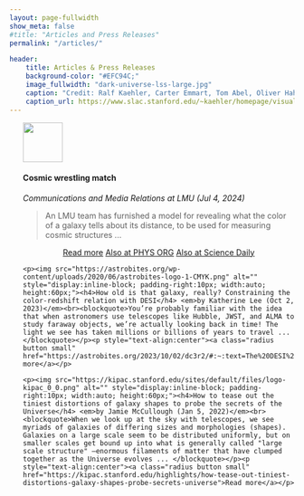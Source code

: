 ```yaml
---
layout: page-fullwidth
show_meta: false
#title: "Articles and Press Releases"
permalink: "/articles/"

header:
    title: Articles & Press Releases
    background-color: "#EFC94C;"
    image_fullwidth: "dark-universe-lss-large.jpg"
    caption: "Credit: Ralf Kaehler, Carter Emmart, Tom Abel, Oliver Hahn"
    caption_url: https://www.slac.stanford.edu/~kaehler/homepage/visualizations/images/
---
```

<ul>
    <p><img src="https://cms-cdn.lmu.de/assets/img/Logo_LMU.svg" alt="" style="display:inline-block; padding-right:10px; width:auto; height:70px;"><h4>Cosmic wrestling match</h4> <em>Communications and Media Relations at LMU (Jul 4, 2024)</em><br><blockquote>An LMU team has furnished a model for revealing what the color of a galaxy tells about its distance, to be used for measuring cosmic structures ... </blockquote></p><p style="text-align:center"><a class="radius button small" href="https://www.lmu.de/en/newsroom/news-overview/news/cosmic-wrestling-match.html">Read more</a> <a class="radius button small" href="https://phys.org/news/2024-07-cosmic-reveals-galaxy-distance.html">Also at PHYS ORG</a> <a class="radius button small" href="https://www.sciencedaily.com/releases/2024/07/240715135346.htm">Also at Science Daily</a></p>
    
    <p><img src="https://astrobites.org/wp-content/uploads/2020/06/astrobites-logo-1-CMYK.png" alt="" style="display:inline-block; padding-right:10px; width:auto; height:60px;"><h4>How old is that galaxy, really? Constraining the color-redshift relation with DESI</h4> <em>by Katherine Lee (Oct 2, 2023)</em><br><blockquote>You’re probably familiar with the idea that when astronomers use telescopes like Hubble, JWST, and ALMA to study faraway objects, we’re actually looking back in time! The light we see has taken millions or billions of years to travel ... </blockquote></p><p style="text-align:center"><a class="radius button small" href="https://astrobites.org/2023/10/02/dc3r2/#:~:text=The%20DESI%20Complete%20Calibration%20of,its%20observed%20color%20and%20brightness.">Read more</a></p>

    <p><img src="https://kipac.stanford.edu/sites/default/files/logo-kipac_0_0.png" alt="" style="display:inline-block; padding-right:10px; width:auto; height:60px;"><h4>How to tease out the tiniest distortions of galaxy shapes to probe the secrets of the Universe</h4> <em>by Jamie McCullough (Jan 5, 2022)</em><br><blockquote>When we look up at the sky with telescopes, we see myriads of galaxies of differing sizes and morphologies (shapes). Galaxies on a large scale seem to be distributed uniformly, but on smaller scales get bound up into what is generally called "large scale structure" —enormous filaments of matter that have clumped together as the Universe evolves ... </blockquote></p><p style="text-align:center"><a class="radius button small" href="https://kipac.stanford.edu/highlights/how-tease-out-tiniest-distortions-galaxy-shapes-probe-secrets-universe">Read more</a></p>
</ul>
